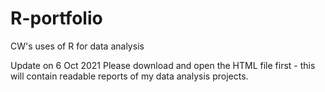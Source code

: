 # R-portfolio
CW's uses of R for data analysis

Update on 6 Oct 2021
Please download and open the HTML file first - this will contain readable reports of my data analysis projects.

